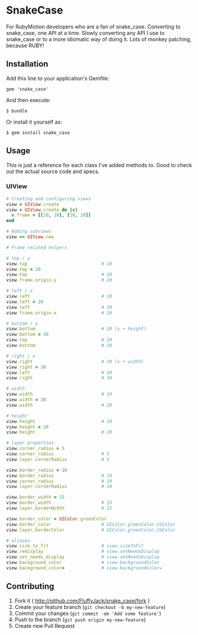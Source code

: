 # SnakeCase

For RubyMotion developers who are a fan of snake_case. Converting to snake_case, one API at a time. Slowly converting any API I use to snake_case or to a more idiomatic way of doing it. Lots of monkey patching, because RUBY!

## Installation

Add this line to your application's Gemfile:

    gem 'snake_case'

And then execute:

    $ bundle

Or install it yourself as:

    $ gem install snake_case

## Usage

This is just a reference for each class I've added methods to. Good to check out the actual source code and specs.

### UIView

```ruby
# Creating and configuring views
view = UIView.create
view = UIView.create do |v|
  v.frame = [[10, 10], [10, 10]]
end

# Adding subviews
view << UIView.new

# Frame related helpers

# top / y
view.top                            # 10
view.top = 20
view.top                            # 20
view.frame.origin.y                 # 20

# left / x
view.left                           # 10
view.left = 20
view.left                           # 20
view.frame.origin.x                 # 20

# bottom / y
view.bottom                         # 20 (y + height)
view.bottom = 30
view.top                            # 20
view.bottom                         # 30

# right / x
view.right                          # 20 (x + width)
view.right = 30
view.left                           # 20
view.right                          # 30

# width
view.width                          # 10
view.width = 20     
view.width                          # 20

# height
view.height                         # 10
view.height = 20     
view.height                         # 20

# layer properties
view.corner_radius = 5
view.corner_radius                  # 5
view.layer.cornerRadius             # 5

view.border_radius = 10
view.border_radius                  # 10
view.corner_radius                  # 10
view.layer.cornerRadius             # 10

view.border_width = 15
view.border_width                   # 15
view.layer.borderWidth              # 15

view.border_color = UIColor.greenColor
view.border_color                   # UIColor.greenColor.CGColor
view.layer.borderColor              # UIColor.greenColor.CGColor

# aliases
view.size_to_fit                    # view.sizeToFit
view.redisplay                      # view.setNeedsDisplay
view.set_needs_display              # view.setNeedsDisplay
view.background_color               # view.backgroundColor
view.background_color=              # view.backgroundColor=
```

## Contributing

1. Fork it ( http://github.com/FluffyJack/snake_case/fork )
2. Create your feature branch (`git checkout -b my-new-feature`)
3. Commit your changes (`git commit -am 'Add some feature'`)
4. Push to the branch (`git push origin my-new-feature`)
5. Create new Pull Request
